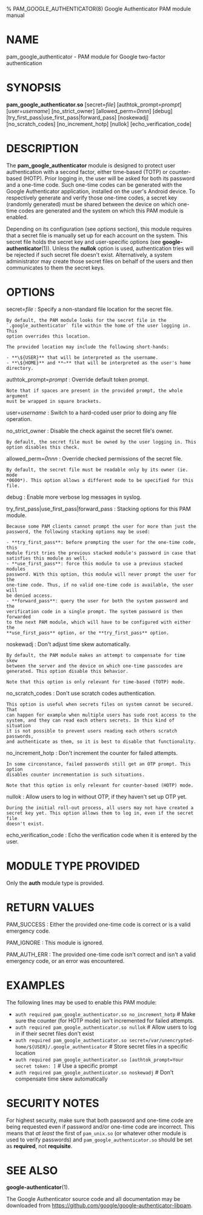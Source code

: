 % PAM_GOOGLE_AUTHENTICATOR(8) Google Authenticator PAM module manual

# NAME

pam_google_authenticator - PAM module for Google two-factor authentication

# SYNOPSIS

**pam_google_authenticator.so** [secret=*file*] [authtok_prompt=*prompt*]
[user=*username*] [no_strict_owner] [allowed_perm=*0nnn*] [debug]
[try_first_pass|use_first_pass|forward_pass] [noskewadj] [no_scratch_codes]
[no_increment_hotp] [nullok] [echo_verification_code]

# DESCRIPTION

The **pam_google_authenticator** module is designed to protect user
authentication with a second factor, either time-based (TOTP) or counter-based
(HOTP). Prior logging in, the user will be asked for both its password and a
one-time code. Such one-time codes can be generated with the Google
Authenticator application, installed on the user's Android device. To
respectively generate and verify those one-time codes, a secret key (randomly
generated) must be shared between the device on which one-time codes are
generated and the system on which this PAM module is enabled.

Depending on its configuration (see *options* section), this module requires
that a secret file is manually set up for each account on the system. This
secret file holds the secret key and user-specific options (see
**google-authenticator**(1)). Unless the **nullok** option is used,
authentication tries will be rejected if such secret file doesn't exist.
Alternatively, a system administrator may create those secret files on behalf
of the users and then communicates to them the secret keys.

# OPTIONS

secret=*file*
:   Specify a non-standard file location for the secret file.

    By default, the PAM module looks for the secret file in the
    `.google_authenticator` file within the home of the user logging in. This
    option overrides this location.

    The provided location may include the following short-hands:

    - **\${USER}** that will be interpreted as the username.
    - **\${HOME}** and **~** that will be interpreted as the user's home
    directory.

authtok_prompt=*prompt*
:   Override default token prompt.

    Note that if spaces are present in the provided prompt, the whole argument
    must be wrapped in square brackets.

user=*username*
:   Switch to a hard-coded user prior to doing any file operation.

no_strict_owner
:   Disable the check against the secret file's owner.

    By default, the secret file must be owned by the user logging in. This
    option disables this check.

allowed_perm=*0nnn*
:   Override checked permissions of the secret file.

    By default, the secret file must be readable only by its owner (ie. mode
    *0600*). This option allows a different mode to be specified for this file.

debug
:   Enable more verbose log messages in syslog.

try_first_pass|use_first_pass|forward_pass
:   Stacking options for this PAM module.

    Because some PAM clients cannot prompt the user for more than just the
    password, the following stacking options may be used:

    - **try_first_pass**: before prompting the user for the one-time code, this
    module first tries the previous stacked module's password in case that
    satisfies this module as well.
    - **use_first_pass**: force this module to use a previous stacked modules
    password. With this option, this module will never prompt the user for the
    one-time code. Thus, if no valid one-time code is available, the user will
    be denied access.
    - **forward_pass**: query the user for both the system password and the
    verification code in a single prompt. The system password is then forwarded
    to the next PAM module, which will have to be configured with either the
    **use_first_pass** option, or the **try_first_pass** option.

noskewadj
:   Don't adjust time skew automatically.

    By default, the PAM module makes an attempt to compensate for time skew
    between the server and the device on which one-time passcodes are
    generated. This option disable this behavior.

    Note that this option is only relevant for time-based (TOTP) mode.

no_scratch_codes
:   Don't use scratch codes authentication.

    This option is useful when secrets files on system cannot be secured. That
    can happen for example when multiple users has sudo root access to the
    system, and they can read each others secrets. In this kind of situation
    it is not possible to prevent users reading each others scratch passwords,
    and authenticate as them, so it is best to disable that functionality.

no_increment_hotp
:   Don't increment the counter for failed attempts.

    In some circonstance, failed passwords still get an OTP prompt. This option
    disables counter incrementation is such situations.

    Note that this option is only relevant for counter-based (HOTP) mode.

nullok
:   Allow users to log in without OTP, if they haven't set up OTP yet.

    During the initial roll-out process, all users may not have created a
    secret key yet. This option allows them to log in, even if the secret file
    doesn't exist.

echo_verification_code
:   Echo the verification code when it is entered by the user.

# MODULE TYPE PROVIDED

Only the **auth** module type is provided.

# RETURN VALUES

PAM_SUCCESS
:   Either the provided one-time code is correct or is a valid emergency code.

PAM_IGNORE
:   This module is ignored.

PAM_AUTH_ERR
:   The provided one-time code isn't correct and isn't a valid emergency code,
or an error was encountered.

# EXAMPLES

The following lines may be used to enable this PAM module:

- `auth required pam_google_authenticator.so no_increment_hotp` # Make sure the
counter (for HOTP mode) isn't incremented for failed attempts.
- `auth required pam_google_authenticator.so nullok` # Allow users to log in if
their secret files don't exist
- `auth required pam_google_authenticator.so
secret=/var/unencrypted-home/${USER}/.google_authenticator` # Store secret
files in a specific location
- `auth required pam_google_authenticator.so [authtok_prompt=Your secret token:
]` # Use a specific prompt
- `auth required pam_google_authenticator.so noskewadj` # Don't compensate time
skew automatically

# SECURITY NOTES

For highest security, make sure that both password and one-time code are being
requested even if password and/or one-time code are incorrect. This means that
*at least* the first of `pam_unix.so` (or whatever other module is used to
verify passwords) and `pam_google_authenticator.so` should be set as
**required**, not **requisite**.

# SEE ALSO

**google-authenticator**(1).

The Google Authenticator source code and all documentation may be downloaded
from <https://github.com/google/google-authenticator-libpam>.
